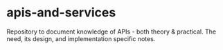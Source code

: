 # apis-and-services

Repository to document knowledge of APIs - both theory & practical. The need, its design, and implementation specific notes.
